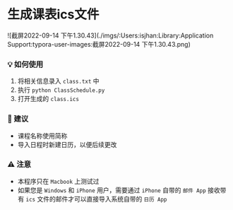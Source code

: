 # 生成课表ics文件

![截屏2022-09-14 下午1.30.43](./imgs/:Users:isjhan:Library:Application Support:typora-user-images:截屏2022-09-14 下午1.30.43.png)

### 💡 如何使用

1. 将相关信息录入 `class.txt` 中
2. 执行 `python ClassSchedule.py` 
3. 打开生成的 `class.ics` 



### 📒 建议

+ 课程名称使用简称
+ 导入日程时新建日历，以便后续更改



### ⚠️ 注意

+ 本程序只在 `Macbook` 上测试过
+ 如果您是 `Windows` 和 `iPhone` 用户，需要通过 `iPhone` 自带的 `邮件 App` 接收带有 `ics` 文件的邮件才可以直接导入系统自带的 `日历 App`   

